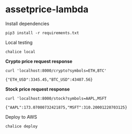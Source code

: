 # assetprice-lambda

Install dependencies
```
pip3 install -r requirements.txt
```

Local testing
```
chalice local
```

**Crypto price request response**
  ```
  curl 'localhost:8000/crypto?symbols=ETH,BTC'
  ```
 
 `{"ETH_USD":3345.45,"BTC_USD":43407.56}`

**Stock price request response**
  ```
  curl 'localhost:8000/stock?symbols=AAPL,MSFT
  ```
  
 `{"AAPL":173.07000732421875,"MSFT":310.20001220703125}`


Deploy to AWS
```
chalice deploy
```
